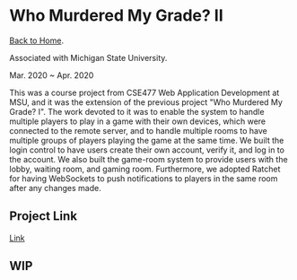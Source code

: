 # Who Murdered My Grade? II

[Back to Home](../../../README.md).

Associated with Michigan State University.

Mar. 2020 ~ Apr. 2020

This was a course project from CSE477 Web Application Development at MSU, and it was the extension of the previous project "Who Murdered My Grade? I". The work devoted to it was to enable the system to handle multiple players to play in a game with their own devices, which were connected to the remote server, and to handle multiple rooms to have multiple groups of players playing the game at the same time. We built the login control to have users create their own account, verify it, and log in to the account. We also built the game-room system to provide users with the lobby, waiting room, and gaming room. Furthermore, we adopted Ratchet for having WebSockets to push notifications to players in the same room after any changes made.

## Project Link

[Link](https://webdev.cse.msu.edu/~linchi16/project2/)

## WIP
